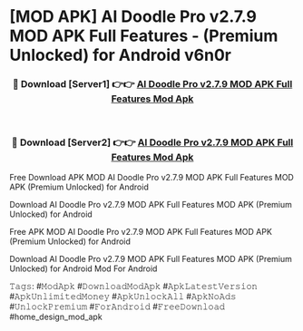 # [MOD APK] AI Doodle Pro v2.7.9 MOD APK Full Features - (Premium Unlocked) for Android v6n0r



<div align="center">
<h3>🔴 Download [Server1] 👉👉 <a href="https://momento.my/?title=AI_Doodle_Pro_v2.7.9_MOD_APK_Full_Features">AI Doodle Pro v2.7.9 MOD APK Full Features Mod Apk</a></h3><br>

<h3>🔴 Download [Server2] 👉👉 <a href="https://momento.my/?title=AI_Doodle_Pro_v2.7.9_MOD_APK_Full_Features">AI Doodle Pro v2.7.9 MOD APK Full Features Mod Apk</a></h3>
</div>



Free Download APK MOD AI Doodle Pro v2.7.9 MOD APK Full Features MOD APK (Premium Unlocked) for Android

Download AI Doodle Pro v2.7.9 MOD APK Full Features MOD APK (Premium Unlocked) for Android

Free APK MOD AI Doodle Pro v2.7.9 MOD APK Full Features MOD APK (Premium Unlocked) for Android

Download AI Doodle Pro v2.7.9 MOD APK Full Features MOD APK (Premium Unlocked) for Android Mod For Android

𝚃𝚊𝚐𝚜: #𝙼𝚘𝚍𝙰𝚙𝚔 #𝙳𝚘𝚠𝚗𝚕𝚘𝚊𝚍𝙼𝚘𝚍𝙰𝚙𝚔 #𝙰𝚙𝚔𝙻𝚊𝚝𝚎𝚜𝚝𝚅𝚎𝚛𝚜𝚒𝚘𝚗 #𝙰𝚙𝚔𝚄𝚗𝚕𝚒𝚖𝚒𝚝𝚎𝚍𝙼𝚘𝚗𝚎𝚢 #𝙰𝚙𝚔𝚄𝚗𝚕𝚘𝚌𝚔𝙰𝚕𝚕 #𝙰𝚙𝚔𝙽𝚘𝙰𝚍𝚜 #𝚄𝚗𝚕𝚘𝚌𝚔𝙿𝚛𝚎𝚖𝚒𝚞𝚖 #𝙵𝚘𝚛𝙰𝚗𝚍𝚛𝚘𝚒𝚍 #𝙵𝚛𝚎𝚎𝙳𝚘𝚠𝚗𝚕𝚘𝚊𝚍 #home_design_mod_apk
